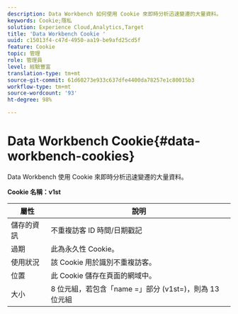 ```yaml
---
description: Data Workbench 如何使用 Cookie 來即時分析迅速變遷的大量資料。
keywords: Cookie;隱私
solution: Experience Cloud,Analytics,Target
title: 'Data Workbench Cookie '
uuid: c15013f4-c47d-4950-aa19-be9afd25cd5f
feature: Cookie
topic: 管理
role: 管理員
level: 經驗豐富
translation-type: tm+mt
source-git-commit: 61d60273e933c637dfe4400da78257e1c80015b3
workflow-type: tm+mt
source-wordcount: '93'
ht-degree: 98%

---
```



# Data Workbench Cookie{#data-workbench-cookies}

Data Workbench 使用 Cookie 來即時分析迅速變遷的大量資料。

**Cookie 名稱：v1st**

| 屬性 | 說明 |
|---|---|
| 儲存的資訊 | 不重複訪客 ID 時間/日期戳記 |
| 過期 | 此為永久性 Cookie。 |
| 使用狀況 | 該 Cookie 用於識別不重複訪客。 |
| 位置 | 此 Cookie 儲存在頁面的網域中。 |
| 大小 | 8 位元組，若包含「name =」部分 (v1st=)，則為 13 位元組 |

